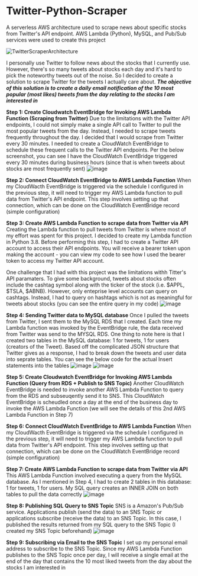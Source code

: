 # Twitter-Python-Scraper
A serverless AWS architecture used to scrape news about specific stocks from Twitter's API endpoint. AWS Lambda (Python), MySQL, and Pub/Sub services were used to create this project

![TwitterScraperArchitecture](https://user-images.githubusercontent.com/53916435/167712993-cd8fafc8-b954-442e-bf56-6880f1803fdc.jpg)

I personally use Twitter to follow news about the stocks that I currently use. However, there's so many tweets about stocks each day and it's hard to pick the noteworthy tweets out of the noise. So I decided to create a solution to scrape Twitter for the tweets I actually care about. ***The objective of this solution is to create a daily email notification of the 10 most popular (most likes) tweets from the day relating to the stocks I am interested in***

**Step 1: Create Cloudwatch EventBridge for Invoking AWS Lambda Function (Scraping from Twitter)**
Due to the limitations with the Twitter API endpoints, I could not simply make a single API call to Twitter to pull the most popular tweets from the day. Instead, I needed to scrape tweets frequently throughout the day. I decided that I would scrape from Twitter every 30 minutes. I needed to create a CloudWatch EventBridge to schedule these frequent calls to the Twitter API endpoints. Per the below screenshot, you can see I have the CloudWatch EventBridge triggered every 30 minutes during business hours (since that is when tweets about stocks are most frequently sent)
![image](https://user-images.githubusercontent.com/53916435/167719262-8d362491-5a55-45f3-b604-3761d92fc8ac.png)

**Step 2: Connect CloudWatch EventBridge to AWS Lambda Function**
When my CloudWacth EventBridge is triggered via the schedule I configured in the previous step, it will need to trigger my AWS Lambda function to pull data from Twitter's API endpoint. This step involves setting up that connection, which can be done on the CloudWatch EventBridge record (simple configuration)

**Step 3: Create AWS Lambda Function to scrape data from Twitter via API**
Creating the Lambda function to pull tweets from Twitter is where most of my effort was spent for this project. I decided to create my Lambda function in Python 3.8. Before performing this step, I had to create a Twitter API account to access their API endpoints. You will receive a bearer token upon making the account - you can view my code to see how I used the bearer token to access my Twitter API account.

One challenge that I had with this project was the limitations withh Titter's API paramaters. To give some background, tweets about stocks often include the cashtag symbol along with the ticker of the stock (i.e. $APPL, $TSLA, $ABNB). However, only enteprise level accounts can query on cashtags. Instead, I had to query on hashtags which is not as meaningful for tweets about stocks (you can see the entire query in my code)
![image](https://user-images.githubusercontent.com/53916435/167723153-d9e31dc0-f124-4daf-83c9-1919e888c965.png)

**Step 4: Sending Twitter data to MySQL database**
Once I pulled the tweets from Twitter, I sent them to the MySQL RDS that I created. Each time my Lambda function was invoked by the EventBridge rule, the data received from Twitter was send to the MYSQL RDS. One thing to note here is that I created two tables in the MySQL database: 1 for tweets, 1 for users (creators of the Tweet). Based off the complicated JSON structure that Twitter gives as a response, I had to break down the tweets and user data into seprate tables. You can see the below code for the actual Insert statements into the tables
![image](https://user-images.githubusercontent.com/53916435/167718973-fe9b7a3a-bb50-43a1-83bc-3b71d97f596f.png)
![image](https://user-images.githubusercontent.com/53916435/167719033-0d47508a-9bd2-4051-877e-79d7488e0817.png)

**Step 5: Create Cloudwatch EventBridge for Invoking AWS Lambda Function (Query from RDS + Publish to SNS Topic)**
Another CloudWatch EventBridge is needed to invoke another AWS Lambda Function to query from the RDS and subseuqently send it to SNS. This CloudWatch EventBridge is scheudled once a day at the end of the business day to invoke the AWS Lambda Function (we will see the details of this 2nd AWS Lambda Function in Step 7)

**Step 6: Connect CloudWatch EventBridge to AWS Lambda Function**
When my CloudWacth EventBridge is triggered via the schedule I configured in the previous step, it will need to trigger my AWS Lambda function to pull data from Twitter's API endpoint. This step involves setting up that connection, which can be done on the CloudWatch EventBridge record (simple configuration)

**Step 7: Create AWS Lambda Function to scrape data from Twitter via API**
This AWS Lambda Function involved executing a query from the MySQL database. As I mentioned in Step 4, I had to create 2 tables in this database: 1 for tweets, 1 for users. My SQL query creates an INNER JOIN on both tables to pull the data correctly
![image](https://user-images.githubusercontent.com/53916435/167723971-5a982c1e-e005-4dcf-9974-43c102d64fd4.png)

**Step 8: Publishing SQL Query to SNS Topic**
SNS is a Amazon's Pub/Sub service. Applications publish (send the data) to an SNS Topic or applications subscribe (receive the data) to an SNS Topic. In this case, I published the results returned from my SQL query to the SNS Topic (I created my SNS Topic beforehand)
![image](https://user-images.githubusercontent.com/53916435/167721949-03ee07a1-fb65-4e46-8e2e-bbd349632151.png)

**Step 9: Subscribing via Email to the SNS Topic**
I set up my personal email address to subscribe to the SNS Topic. Since my AWS Lambda Function publishes to the SNS Topic once per day, I will receive a single email at the end of the day that contains the 10 most liked tweets from the day about the stocks I am interested in

